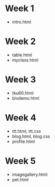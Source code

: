 # Week 1
* intro.html

# Week 2
* table.html
* myclass.html


# Week 3
* tku60.html
* bivdemo.html


# Week 4
* ttt.html, ttt.css
* blog.html, blog.css
* profile.html


# Week 5
* imagegallery.html
* pet.html
<!--stackedit_data:
eyJoaXN0b3J5IjpbMTIyNjM4MzQ2MV19
-->